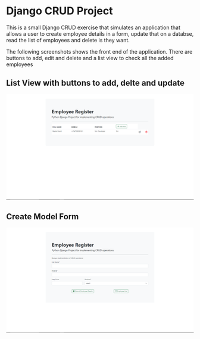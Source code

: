 # Django CRUD Project 
This is a small Django CRUD exercise that simulates an application that allows a user to create
employee details in a form, update that on a databse, read the list of employees and delete is they want.

The following screenshots shows the front end of the application.
There are buttons to add, edit and delete and a list view to check all the added employees

## List View with buttons to add, delte and update
![Screenshot](https://github.com/DavidMasila/Django_Development2/blob/master/Django_Crud/CRUD1.png)
## Create Model Form
![Screenshot](https://github.com/DavidMasila/Django_Development2/blob/master/Django_Crud/CRUD2.png)

